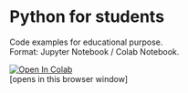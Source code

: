 # Python for students
Code examples for educational purpose.  
Format: Jupyter Notebook / Colab Notebook.


[![Open In Colab](https://colab.research.google.com/assets/colab-badge.svg)](https://colab.research.google.com/github/bisentralen/python-for-students)  
[opens in this browser window]
